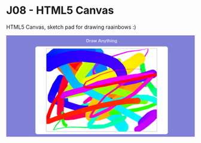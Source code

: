 # J08 - HTML5 Canvas

HTML5 Canvas, sketch pad for drawing raainbows :)

![View](https://github.com/MAshrafM/JS_Vanilla_30/blob/master/08_H5Canvas/show.png)